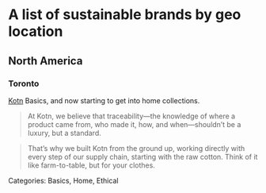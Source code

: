 
#  A list of sustainable brands by geo location

##  North America

###  Toronto
[Kotn](https://kotn.com/)
Basics, and now starting to get into home collections.

> At Kotn, we believe that traceability—the knowledge of where a product came from, who made it, how, and when—shouldn’t be a luxury, but a standard.

> That’s why we built Kotn from the ground up, working directly with every step of our supply chain, starting with the raw cotton. Think of it like farm-to-table, but for your clothes.

Categories: Basics, Home, Ethical